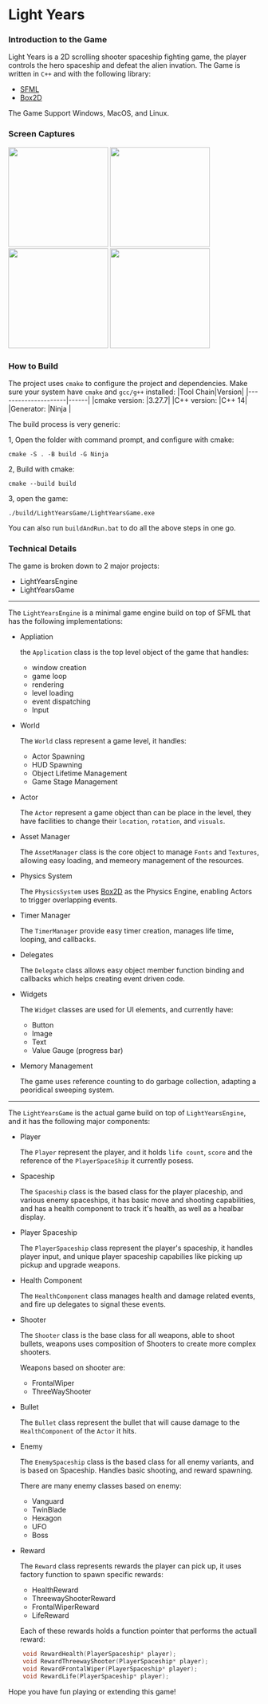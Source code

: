 # Light Years

### Introduction to the Game

Light Years is a 2D scrolling shooter spaceship fighting game, the player controls the hero spaceship and defeat the alien invation.
The Game is written in ```C++``` and with the following library:
* [SFML](https://www.sfml-dev.org/) 
* [Box2D](https://box2d.org/)

The Game Support Windows, MacOS, and Linux.

### Screen Captures
<image src="doc/assets/capture01.png" width=200> <image src="doc/assets/capture02.png" width=200>
<image src="doc/assets/capture03.png" width=200> <image src="doc/assets/capture04.png" width=200>

### How to Build
The project uses ```cmake``` to configure the project and dependencies. Make sure your system have ```cmake``` and ```gcc/g++``` installed:
|Tool Chain|Version|
|---------------------|------|
|cmake version:       |3.27.7|
|C++ version:         |C++ 14|
|Generator:           |Ninja | 

The build process is very generic:

1, Open the folder with command prompt, and configure with cmake:
```
cmake -S . -B build -G Ninja
```
2, Build with cmake:
```
cmake --build build
```
3, open the game:
```
./build/LightYearsGame/LightYearsGame.exe
```
You can also run ```buildAndRun.bat``` to do all the above steps in one go.

### Technical Details

The game is broken down to 2 major projects:

* LightYearsEngine
* LightYearsGame
________________
The ```LightYearsEngine``` is a minimal game engine build on top of SFML that has the following implementations:
* Appliation

    the ```Application``` class is the top level object of the game that handles:
    -  window creation
    -  game loop
    -  rendering
    -  level loading
    -  event dispatching
    -  Input

* World

    The ```World``` class represent a game level, it handles:
    - Actor Spawning
    - HUD Spawning
    - Object Lifetime Management
    - Game Stage Management

* Actor

    The ```Actor``` represent a game object than can be place in the level, they have facilities to change their ```location```, ```rotation```, and ```visuals```.

* Asset Manager

    The ```AssetManager``` class is the core object to manage ```Fonts``` and ```Textures```, allowing easy loading, and memeory management of the resources.

* Physics System

    The ```PhysicsSystem``` uses [Box2D](https://box2d.org/) as the Physics Engine, enabling Actors to trigger overlapping events.

* Timer Manager

    The ```TimerManager``` provide easy timer creation, manages life time, looping, and callbacks. 

* Delegates

    The ```Delegate``` class allows easy object member function binding and callbacks which helps creating event driven code.

* Widgets

    The ```Widget``` classes are used for UI elements, and currently have:
    * Button
    * Image
    * Text
    * Value Gauge (progress bar)
        
* Memory Management

    The game uses reference counting to do garbage collection, adapting a peoridical sweeping system. 
____________
The ```LightYearsGame``` is the actual game build on top of ```LightYearsEngine```, and it has the following major components:

*  Player

    The ```Player``` represent the player, and it holds ```life count```, ```score``` and the reference of the ```PlayerSpaceShip``` it currently posess.

* Spaceship

    The ```Spaceship``` class is the based class for the player placeship, and various enemy spaceships, it has basic move and shooting capabilities, and has a health component to track it's health, as well as a healbar display.

*  Player Spaceship

    The ```PlayerSpaceship``` class represent the player's spaceship, it handles player input, and unique player spaceship capabilies like picking up pickup and upgrade weapons.


* Health Component

    The ```HealthComponent``` class manages health and damage related events, and fire up delegates to signal these events.

* Shooter

    The ```Shooter``` class is the base class for all weapons, able to shoot bullets, weapons uses composition of Shooters to create more complex shooters.

    Weapons based on shooter are:
    * FrontalWiper
    * ThreeWayShooter

* Bullet

    The ```Bullet``` class represent the bullet that will cause damage to the ```HealthComponent``` of the ```Actor``` it hits.

* Enemy

    The ```EnemySpaceship``` class is the based class for all enemy variants, and is based on Spaceship. Handles basic shooting, and reward spawning.

    There are many enemy classes based on enemy:
    * Vanguard
    * TwinBlade
    * Hexagon
    * UFO
    * Boss

* Reward

    The ```Reward``` class represents rewards the player can pick up, it uses factory function to spawn specific rewards:

    * HealthReward
    * ThreewayShooterReward
    * FrontalWiperReward
    * LifeReward

    Each of these rewards holds a function pointer that performs the actuall reward:
```c++
    void RewardHealth(PlayerSpaceship* player);
    void RewardThreewayShooter(PlayerSpaceship* player);
    void RewardFrontalWiper(PlayerSpaceship* player);
    void RewardLife(PlayerSpaceship* player);
```
Hope you have fun playing or extending this game!

